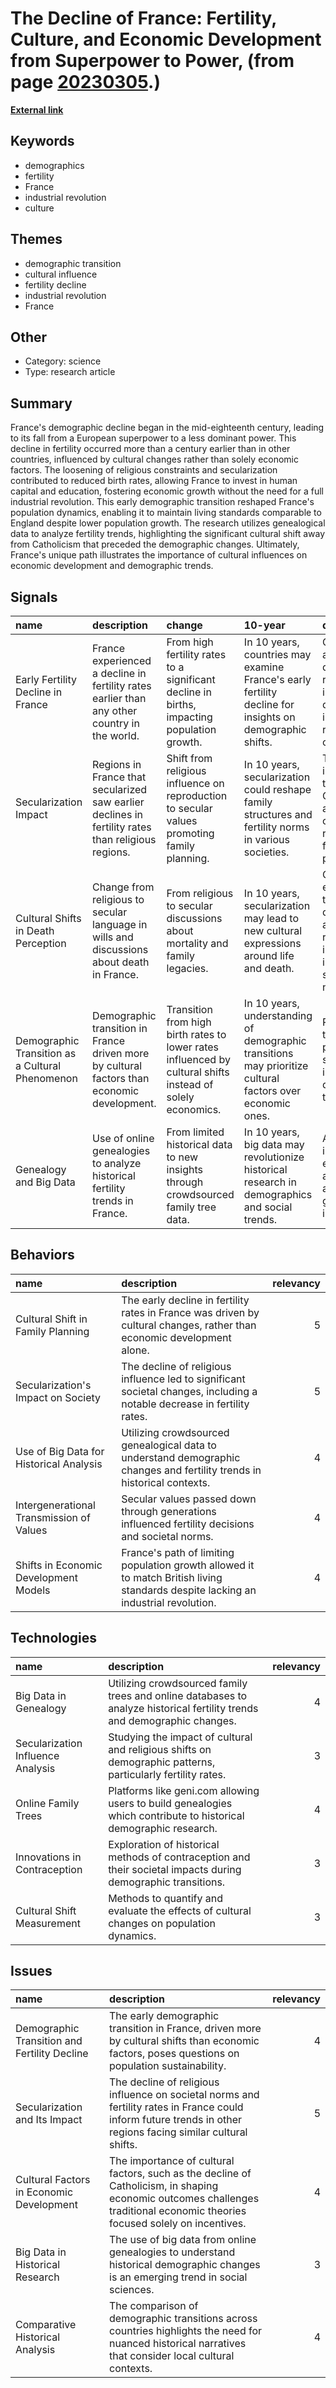 # __The Decline of France: Fertility, Culture, and Economic Development from Superpower to Power__, (from page [20230305](https://kghosh.substack.com/p/20230305).)

__[External link](https://worksinprogress.co/issue/frances-baby-bust)__



## Keywords

* demographics
* fertility
* France
* industrial revolution
* culture

## Themes

* demographic transition
* cultural influence
* fertility decline
* industrial revolution
* France

## Other

* Category: science
* Type: research article

## Summary

France's demographic decline began in the mid-eighteenth century, leading to its fall from a European superpower to a less dominant power. This decline in fertility occurred more than a century earlier than in other countries, influenced by cultural changes rather than solely economic factors. The loosening of religious constraints and secularization contributed to reduced birth rates, allowing France to invest in human capital and education, fostering economic growth without the need for a full industrial revolution. This early demographic transition reshaped France's population dynamics, enabling it to maintain living standards comparable to England despite lower population growth. The research utilizes genealogical data to analyze fertility trends, highlighting the significant cultural shift away from Catholicism that preceded the demographic changes. Ultimately, France's unique path illustrates the importance of cultural influences on economic development and demographic trends.

## Signals

| name                                            | description                                                                                        | change                                                                                                     | 10-year                                                                                                   | driving-force                                                                                         |   relevancy |
|:------------------------------------------------|:---------------------------------------------------------------------------------------------------|:-----------------------------------------------------------------------------------------------------------|:----------------------------------------------------------------------------------------------------------|:------------------------------------------------------------------------------------------------------|------------:|
| Early Fertility Decline in France               | France experienced a decline in fertility rates earlier than any other country in the world.       | From high fertility rates to a significant decline in births, impacting population growth.                 | In 10 years, countries may examine France's early fertility decline for insights on demographic shifts.   | Cultural shifts and the decline of religious influence drove changes in reproductive choices.         |           4 |
| Secularization Impact                           | Regions in France that secularized saw earlier declines in fertility rates than religious regions. | Shift from religious influence on reproduction to secular values promoting family planning.                | In 10 years, secularization could reshape family structures and fertility norms in various societies.     | The waning influence of the Catholic Church allowed new cultural norms related to family planning.    |           5 |
| Cultural Shifts in Death Perception             | Change from religious to secular language in wills and discussions about death in France.          | From religious to secular discussions about mortality and family legacies.                                 | In 10 years, secularization may lead to new cultural expressions around life and death.                   | Cultural evolution and the diminishing authority of religious institutions influenced societal norms. |           3 |
| Demographic Transition as a Cultural Phenomenon | Demographic transition in France driven more by cultural factors than economic development.        | Transition from high birth rates to lower rates influenced by cultural shifts instead of solely economics. | In 10 years, understanding of demographic transitions may prioritize cultural factors over economic ones. | Recognition that culture plays a significant role in shaping demographic trends.                      |           4 |
| Genealogy and Big Data                          | Use of online genealogies to analyze historical fertility trends in France.                        | From limited historical data to new insights through crowdsourced family tree data.                        | In 10 years, big data may revolutionize historical research in demographics and social trends.            | Advancements in technology enabling access to vast amounts of genealogical information.               |           4 |

## Behaviors

| name                                     | description                                                                                                                        |   relevancy |
|:-----------------------------------------|:-----------------------------------------------------------------------------------------------------------------------------------|------------:|
| Cultural Shift in Family Planning        | The early decline in fertility rates in France was driven by cultural changes, rather than economic development alone.             |           5 |
| Secularization's Impact on Society       | The decline of religious influence led to significant societal changes, including a notable decrease in fertility rates.           |           5 |
| Use of Big Data for Historical Analysis  | Utilizing crowdsourced genealogical data to understand demographic changes and fertility trends in historical contexts.            |           4 |
| Intergenerational Transmission of Values | Secular values passed down through generations influenced fertility decisions and societal norms.                                  |           4 |
| Shifts in Economic Development Models    | France's path of limiting population growth allowed it to match British living standards despite lacking an industrial revolution. |           4 |

## Technologies

| name                              | description                                                                                                              |   relevancy |
|:----------------------------------|:-------------------------------------------------------------------------------------------------------------------------|------------:|
| Big Data in Genealogy             | Utilizing crowdsourced family trees and online databases to analyze historical fertility trends and demographic changes. |           4 |
| Secularization Influence Analysis | Studying the impact of cultural and religious shifts on demographic patterns, particularly fertility rates.              |           3 |
| Online Family Trees               | Platforms like geni.com allowing users to build genealogies which contribute to historical demographic research.         |           4 |
| Innovations in Contraception      | Exploration of historical methods of contraception and their societal impacts during demographic transitions.            |           3 |
| Cultural Shift Measurement        | Methods to quantify and evaluate the effects of cultural changes on population dynamics.                                 |           3 |

## Issues

| name                                         | description                                                                                                                                                                 |   relevancy |
|:---------------------------------------------|:----------------------------------------------------------------------------------------------------------------------------------------------------------------------------|------------:|
| Demographic Transition and Fertility Decline | The early demographic transition in France, driven more by cultural shifts than economic factors, poses questions on population sustainability.                             |           4 |
| Secularization and Its Impact                | The decline of religious influence on societal norms and fertility rates in France could inform future trends in other regions facing similar cultural shifts.              |           5 |
| Cultural Factors in Economic Development     | The importance of cultural factors, such as the decline of Catholicism, in shaping economic outcomes challenges traditional economic theories focused solely on incentives. |           4 |
| Big Data in Historical Research              | The use of big data from online genealogies to understand historical demographic changes is an emerging trend in social sciences.                                           |           3 |
| Comparative Historical Analysis              | The comparison of demographic transitions across countries highlights the need for nuanced historical narratives that consider local cultural contexts.                     |           4 |